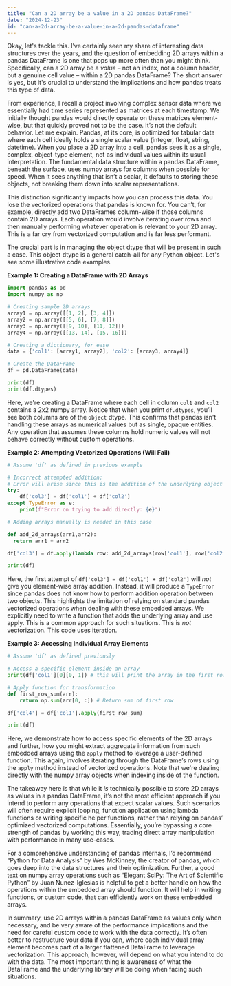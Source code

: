 ```yaml
---
title: "Can a 2D array be a value in a 2D pandas DataFrame?"
date: "2024-12-23"
id: "can-a-2d-array-be-a-value-in-a-2d-pandas-dataframe"
---
```


Okay, let's tackle this. I’ve certainly seen my share of interesting data structures over the years, and the question of embedding 2D arrays within a pandas DataFrame is one that pops up more often than you might think. Specifically, can a 2D array be a *value* – not an index, not a column header, but a genuine cell value – within a 2D pandas DataFrame? The short answer is yes, but it's crucial to understand the implications and how pandas treats this type of data.

From experience, I recall a project involving complex sensor data where we essentially had time series represented as matrices at each timestamp. We initially thought pandas would directly operate on these matrices element-wise, but that quickly proved not to be the case. It’s not the default behavior. Let me explain. Pandas, at its core, is optimized for tabular data where each cell ideally holds a single scalar value (integer, float, string, datetime). When you place a 2D array into a cell, pandas sees it as a single, complex, object-type element, not as individual values within its usual interpretation. The fundamental data structure within a pandas DataFrame, beneath the surface, uses numpy arrays for columns when possible for speed. When it sees anything that isn’t a scalar, it defaults to storing these objects, not breaking them down into scalar representations.

This distinction significantly impacts how you can process this data. You lose the vectorized operations that pandas is known for. You can’t, for example, directly add two DataFrames column-wise if those columns contain 2D arrays. Each operation would involve iterating over rows and then manually performing whatever operation is relevant to your 2D array. This is a far cry from vectorized computation and is far less performant.

The crucial part is in managing the object dtype that will be present in such a case. This object dtype is a general catch-all for any Python object. Let's see some illustrative code examples.

**Example 1: Creating a DataFrame with 2D Arrays**

```python
import pandas as pd
import numpy as np

# Creating sample 2D arrays
array1 = np.array([[1, 2], [3, 4]])
array2 = np.array([[5, 6], [7, 8]])
array3 = np.array([[9, 10], [11, 12]])
array4 = np.array([[13, 14], [15, 16]])

# Creating a dictionary, for ease
data = {'col1': [array1, array2], 'col2': [array3, array4]}

# Create the DataFrame
df = pd.DataFrame(data)

print(df)
print(df.dtypes)
```

Here, we're creating a DataFrame where each cell in column `col1` and `col2` contains a 2x2 numpy array. Notice that when you print `df.dtypes`, you’ll see both columns are of the `object` dtype. This confirms that pandas isn't handling these arrays as numerical values but as single, opaque entities. Any operation that assumes these columns hold numeric values will not behave correctly without custom operations.

**Example 2: Attempting Vectorized Operations (Will Fail)**

```python
# Assume 'df' as defined in previous example

# Incorrect attempted addition:
# Error will arise since this is the addition of the underlying object
try:
    df['col3'] = df['col1'] + df['col2']
except TypeError as e:
    print(f"Error on trying to add directly: {e}")

# Adding arrays manually is needed in this case

def add_2d_arrays(arr1,arr2):
  return arr1 + arr2

df['col3'] = df.apply(lambda row: add_2d_arrays(row['col1'], row['col2']), axis=1)

print(df)

```

Here, the first attempt of `df['col3'] = df['col1'] + df['col2']` will *not* give you element-wise array addition. Instead, it will produce a `TypeError` since pandas does not know how to perform addition operation between two objects. This highlights the limitation of relying on standard pandas vectorized operations when dealing with these embedded arrays. We explicitly need to write a function that adds the underlying array and use apply. This is a common approach for such situations. This is *not* vectorization. This code uses iteration.

**Example 3: Accessing Individual Array Elements**

```python
# Assume 'df' as defined previously

# Access a specific element inside an array
print(df['col1'][0][0, 1]) # this will print the array in the first row, first element, and second element of that array

# Apply function for transformation
def first_row_sum(arr):
    return np.sum(arr[0, :]) # Return sum of first row

df['col4'] = df['col1'].apply(first_row_sum)

print(df)

```

Here, we demonstrate how to access specific elements of the 2D arrays and further, how you might extract aggregate information from such embedded arrays using the `apply` method to leverage a user-defined function. This again, involves iterating through the DataFrame’s rows using the `apply` method instead of vectorized operations. Note that we're dealing directly with the numpy array objects when indexing inside of the function.

The takeaway here is that while it *is* technically possible to store 2D arrays as values in a pandas DataFrame, it’s not the most efficient approach if you intend to perform any operations that expect scalar values. Such scenarios will often require explicit looping, function application using lambda functions or writing specific helper functions, rather than relying on pandas’ optimized vectorized computations. Essentially, you’re bypassing a core strength of pandas by working this way, trading direct array manipulation with performance in many use-cases.

For a comprehensive understanding of pandas internals, I’d recommend “Python for Data Analysis” by Wes McKinney, the creator of pandas, which goes deep into the data structures and their optimization. Further, a good text on numpy array operations such as “Elegant SciPy: The Art of Scientific Python” by Juan Nunez-Iglesias is helpful to get a better handle on how the operations within the embedded array should function. It will help in writing functions, or custom code, that can efficiently work on these embedded arrays.

In summary, use 2D arrays within a pandas DataFrame as values only when necessary, and be very aware of the performance implications and the need for careful custom code to work with the data correctly. It’s often better to restructure your data if you can, where each individual array element becomes part of a larger flattened DataFrame to leverage vectorization. This approach, however, will depend on what you intend to do with the data. The most important thing is awareness of what the DataFrame and the underlying library will be doing when facing such situations.
